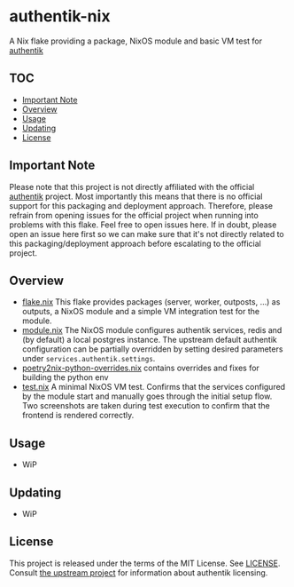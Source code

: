 # authentik-nix

A Nix flake providing a package, NixOS module and basic VM test for [authentik](https://github.com/goauthentik/authentik)

## TOC
- [Important Note](#important-note)
- [Overview](#overview)
- [Usage](#usage)
- [Updating](#updating)
- [License](#license)

## Important Note
Please note that this project is not directly affiliated with the official [authentik](https://github.com/goauthentik/authentik) project. Most importantly this means that there is no official support for this packaging and deployment approach. Therefore, please refrain from opening issues for the official project when running into problems with this flake. Feel free to open issues here. If in doubt, please open an issue here first so we can make sure that it's not directly related to this packaging/deployment approach before escalating to the official project.

## Overview

* [flake.nix](./flake.nix)
  This flake provides packages (server, worker, outposts, ...) as outputs, a NixOS module and a simple VM integration test for the module.
* [module.nix](./module.nix)
  The NixOS module configures authentik services, redis and (by default) a local postgres instance. The upstream default authentik configuration can be partially overridden by setting desired parameters under `services.authentik.settings`.
* [poetry2nix-python-overrides.nix](./poetry2nix-python-overrides.nix)
  contains overrides and fixes for building the python env
* [test.nix](./test.nix)
  A minimal NixOS VM test. Confirms that the services configured by the module start and manually goes through the initial setup flow. Two screenshots are taken during test execution to confirm that the frontend is rendered correctly.

## Usage

* WiP

## Updating

* WiP

## License
This project is released under the terms of the MIT License. See [LICENSE](./LICENSE).
Consult [the upstream project](https://github.com/goauthentik/authentik) for information about authentik licensing.
